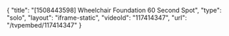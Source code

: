 {
    "title": "[1508443598] Wheelchair Foundation 60 Second Spot",
    "type": "solo",
    "layout": "iframe-static",
    "videoId": "117414347",
    "url": "\/tvpembed\/117414347"
}